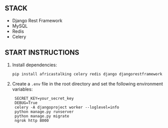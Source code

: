 ## STACK
* Django Rest Framework
* MySQL
* Redis
* Celery

## START INSTRUCTIONS
1. Install dependencies:
   ```bash
   pip install africastalking celery redis django djangorestframework django_celery_results dotenv django together mysqlclient
   ```
2. Create a `.env` file in the root directory and set the following environment variables:
   ```env
    SECRET_KEY=your_secret_key
    DEBUG=True
    celery -A djangoproject worker --loglevel=info
    python manage.py runserver 
    python manage.py migrate     
    ngrok http 8000
   ```